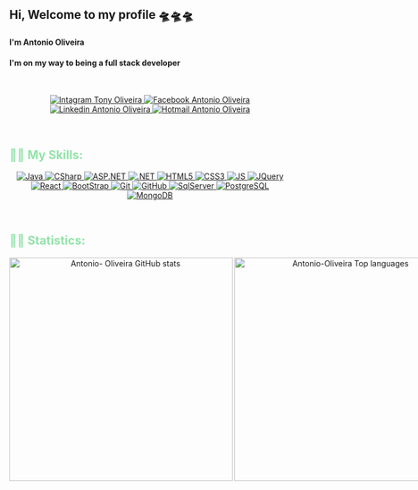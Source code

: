 ## Hi, Welcome to my profile 🛸🛸🛸


#### I'm Antonio Oliveira 
#### I'm on my way to being a full stack developer

&nbsp;

<div align="center">
    <a href="https://www.instagram.com/tonyjoliveira/" target="_blank">
        <img alt="Intagram Tony Oliveira" src="https://img.shields.io/badge/Instagram-E4405F?style=for-the-badge&logo=instagram&logoColor=white" />
    </a>
    <a href="https://www.facebook.com/tony.oliveira.1217" target="_blank">
        <img alt="Facebook Antonio Oliveira" src="https://img.shields.io/badge/Facebook-1877F2?style=for-the-badge&logo=facebook&logoColor=white" />
    </a>
    <a href="https://www.linkedin.com/in/tonyjoliveira" target="_blank">
        <img alt="Linkedin Antonio Oliveira" src="https://img.shields.io/badge/LinkedIn-0077B5?style=for-the-badge&logo=linkedin&logoColor=white" />
    </a>
    <a href="mailto:antonio_jorge15@hotmail.com" target="_blank">
        <img alt="Hotmail Antonio Oliveira" src="https://img.shields.io/badge/Microsoft_Outlook-0078D4?style=for-the-badge&logo=microsoft-outlook&logoColor=white" />
    </a>
</div>

&nbsp;

<h2 align="left" style="color:#92E3A9;">🐱‍👤 My Skills: </h2>

<div align="center">
    <a href="https://docs.oracle.com/en/java/">
        <img alt="Java" src="https://img.shields.io/badge/Java-007396?style=for-the-badge&logo=java&logoColor=white"/>
    </a>
    <a href="https://docs.microsoft.com/pt-br/dotnet/csharp/">
        <img alt="CSharp" src="https://img.shields.io/badge/CSharp-4F0599?style=for-the-badge&logo=c-sharp&logoColor=white"/>
    </a>
    <a href="https://dotnet.microsoft.com/apps/aspnet">
        <img alt="ASP.NET" src="https://img.shields.io/badge/ASP.NET-0082c9?style=for-the-badge&logo=.net&logoColor=white"/>
    </a> 
    <a href="https://docs.microsoft.com/pt-br/dotnet/core/introduction">
        <img alt=".NET" src="https://img.shields.io/badge/.NET-5C2D91?style=for-the-badge&logo=.net&logoColor=white"/>
    </a>
    <a href="https://developer.mozilla.org/en-US/docs/Web/HTML">
        <img alt="HTML5" src="https://img.shields.io/badge/HTML5-E34F26?style=for-the-badge&logo=html5&logoColor=white"/>
    </a>
    <a href="https://developer.mozilla.org/en-US/docs/Web/CSS">
        <img alt="CSS3" src="https://img.shields.io/badge/CSS3-1572B6?style=for-the-badge&logo=css3&logoColor=white"/>
    </a>
    <a href="https://www.javascript.com/">
        <img alt="JS" src="https://img.shields.io/badge/JavaScript-F7DF1E?style=for-the-badge&logo=javascript&logoColor=black"/>
    </a>
    <a href="https://api.jquery.com/">
        <img alt="JQuery" src="https://img.shields.io/badge/jQuery-0769AD?style=for-the-badge&logo=jquery&logoColor=white"/>
    </a>
    <a href="https://reactjs.org/">
        <img alt="React" src="https://img.shields.io/badge/React-61DAFB?style=for-the-badge&logo=react&logoColor=black"/>
    </a>
    <a href="https://getbootstrap.com/">
        <img alt="BootStrap" src="https://img.shields.io/badge/Bootstrap-563D7C?style=for-the-badge&logo=bootstrap&logoColor=white"/>
    </a>
    <a href="https://git-scm.com/">
        <img alt="Git" src="https://img.shields.io/badge/Git-E95420?style=for-the-badge&logo=git&logoColor=white"/>
    </a>
    <a href="https://github.com/">
        <img alt="GitHub" src="https://img.shields.io/badge/GitHub-100000?style=for-the-badge&logo=github&logoColor=white"/>
    </a>
    <a href="https://www.microsoft.com/pt-br/sql-server/sql-server-2019">
        <img alt="SqlServer" src="https://img.shields.io/badge/SQLServer-00000F?style=for-the-badge&logo=microsoft-sql-server&logoColor=white"/>
    </a>
    <a href="https://www.postgresql.org/docs/">
        <img alt="PostgreSQL" src="https://img.shields.io/badge/PostgreSQL-316192?style=for-the-badge&logo=postgresql&logoColor=white"/>
    </a> 
    <a href="https://docs.mongodb.com/">
        <img alt="MongoDB" src="https://img.shields.io/badge/MongoDB-4EA94B?style=for-the-badge&logo=mongodb&logoColor=white"/>
    </a>
</div>

&nbsp;
&nbsp;

<h2 align="left" style="color:#92E3A9">🐱‍💻 Statistics: </h2>

<div align="center" style="display: flex">
    <a href="https://github.com/Antonio-Oliveira"></a>
    <img width="400px" align="left" src="https://github-readme-stats.vercel.app/api?username=Antonio-Oliveira&show_icons=true&theme=radical&count_private=true" alt="Antonio-           Oliveira GitHub stats" />
    <img width="400px" align="left" src="https://github-readme-stats.vercel.app/api/top-langs/?username=Antonio-Oliveira&langs_count=10&theme=radical&&layout=compact"                 alt="Antonio-Oliveira Top languages" />
</div>

<!--
**Antonio-Oliveira/Antonio-Oliveira** is a ✨ _special_ ✨ repository because its `README.md` (this file) appears on your GitHub profile.

Here are some ideas to get you started:

- 🔭 I’m currently working on ...
- 🌱 I’m currently learning ...
- 👯 I’m looking to collaborate on ...
- 🤔 I’m looking for help with ...
- 💬 Ask me about ...
- 📫 How to reach me: ...
- 😄 Pronouns: ...
- ⚡ Fun fact: ...
-->
